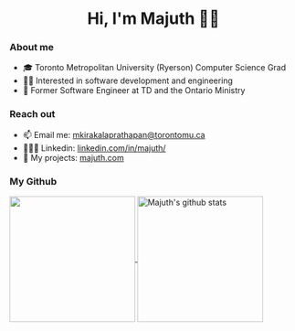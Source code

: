 <h1 align="center"><b> Hi, I'm Majuth 👋🏼 </b></h1>

<h3> About me </h3>
<ul>
    <li>🎓 Toronto Metropolitan University (Ryerson) Computer Science Grad</li>
    <li>👨‍💻 Interested in software development and engineering</li>
    <li>🏢 Former Software Engineer at TD and the Ontario Ministry </li>
</ul>

<h3> Reach out </h3>
<ul>
    <li>📫 Email me: <a href = "mailto: mkirakalaprathapan@torontomu.ca">mkirakalaprathapan@torontomu.ca</a></li>
    <li>👨🏻‍💼 Linkedin: <a href="https://www.linkedin.com/in/majuth/">linkedin.com/in/majuth/</a></li>
    <li>🔗 My projects: <a href="www.majuth.com">majuth.com</a> </li>
</ul>

<h3> My Github </h3>
<a href="https://github.com/majuthkira">
<img align="center" src="https://github-readme-stats.vercel.app/api/top-langs/?username=majuthkira&hide=ASP.NET,jupyter%20notebook&hide_langs_below=1" height="220px"/>
</a>
<a href="https://github.com/majuthkira">
<img align="center" src="https://github-readme-stats.vercel.app/api?username=majuthkira&count_private=true&hide=stars&show_icons=true&line_height=27" alt="Majuth's github stats" height="220px" />
</a>

<!--
**majuthkira/majuthkira** is a ✨ _special_ ✨ repository because its `README.md` (this file) appears on your GitHub profile.

Here are some ideas to get you started:

- 🔭 I’m currently working on ...
- 🌱 I’m currently learning ...
- 👯 I’m looking to collaborate on ...
- 🤔 I’m looking for help with ...
- 💬 Ask me about ...
- 📫 How to reach me: ...
- 😄 Pronouns: ...
- ⚡ Fun fact: ...
-->
